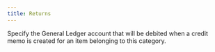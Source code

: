 ```yaml
---
title: Returns
---
```



Specify the General Ledger account that will be debited when a credit memo is created for an item belonging to this category.
